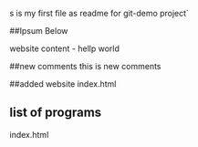 s is my first file as readme for git-demo project`

##Ipsum Below

website content - hellp world

##new comments 
this is new comments

##added website
index.html

## list of programs 
index.html
